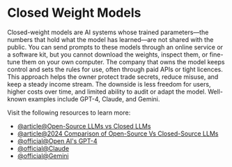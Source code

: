 # Closed Weight Models

Closed-weight models are AI systems whose trained parameters—the numbers that hold what the model has learned—are not shared with the public. You can send prompts to these models through an online service or a software kit, but you cannot download the weights, inspect them, or fine-tune them on your own computer. The company that owns the model keeps control and sets the rules for use, often through paid APIs or tight licences. This approach helps the owner protect trade secrets, reduce misuse, and keep a steady income stream. The downside is less freedom for users, higher costs over time, and limited ability to audit or adapt the model. Well-known examples include GPT-4, Claude, and Gemini.

Visit the following resources to learn more:

- [@article@Open-Source LLMs vs Closed LLMs](https://hatchworks.com/blog/gen-ai/open-source-vs-closed-llms-guide/)
- [@article@2024 Comparison of Open-Source Vs Closed-Source LLMs](https://blog.spheron.network/choosing-the-right-llm-2024-comparison-of-open-source-vs-closed-source-llms)
- [@official@Open AI's GPT-4](https://openai.com/gpt-4)
- [@official@Claude](https://www.anthropic.com/claude)
- [@official@Gemini](https://deepmind.google/technologies/gemini/)
